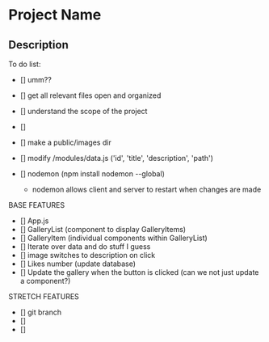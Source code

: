 # Project Name


## Description


To do list:

- [] umm??
- [] get all relevant files open and organized
- [] understand the scope of the project
- [] 

- [] make a public/images dir
- [] modify /modules/data.js ('id', 'title', 'description', 'path') 
- [] nodemon (npm install nodemon --global)
    - nodemon allows client and server to restart when changes are made

BASE FEATURES
- [] App.js
- [] GalleryList (component to display GalleryItems)
- [] GalleryItem (individual components within GalleryList)
- [] Iterate over data and do stuff I guess
- [] image switches to description on click
- [] Likes number (update database)
- [] Update the gallery when the button is clicked (can
    we not just update a component?)

STRETCH FEATURES
- [] git branch
- []
- []